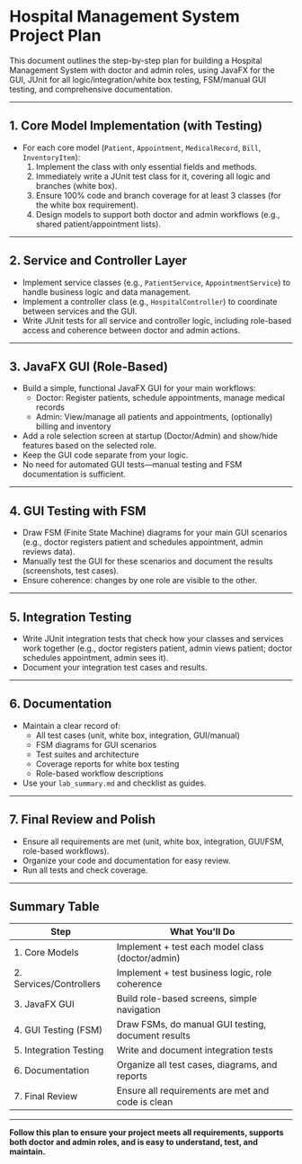 # Hospital Management System Project Plan

This document outlines the step-by-step plan for building a Hospital Management System with doctor and admin roles, using JavaFX for the GUI, JUnit for all logic/integration/white box testing, FSM/manual GUI testing, and comprehensive documentation.

---

## 1. Core Model Implementation (with Testing)
- For each core model (`Patient`, `Appointment`, `MedicalRecord`, `Bill`, `InventoryItem`):
  1. Implement the class with only essential fields and methods.
  2. Immediately write a JUnit test class for it, covering all logic and branches (white box).
  3. Ensure 100% code and branch coverage for at least 3 classes (for the white box requirement).
  4. Design models to support both doctor and admin workflows (e.g., shared patient/appointment lists).

---

## 2. Service and Controller Layer
- Implement service classes (e.g., `PatientService`, `AppointmentService`) to handle business logic and data management.
- Implement a controller class (e.g., `HospitalController`) to coordinate between services and the GUI.
- Write JUnit tests for all service and controller logic, including role-based access and coherence between doctor and admin actions.

---

## 3. JavaFX GUI (Role-Based)
- Build a simple, functional JavaFX GUI for your main workflows:
  - Doctor: Register patients, schedule appointments, manage medical records
  - Admin: View/manage all patients and appointments, (optionally) billing and inventory
- Add a role selection screen at startup (Doctor/Admin) and show/hide features based on the selected role.
- Keep the GUI code separate from your logic.
- No need for automated GUI tests—manual testing and FSM documentation is sufficient.

---

## 4. GUI Testing with FSM
- Draw FSM (Finite State Machine) diagrams for your main GUI scenarios (e.g., doctor registers patient and schedules appointment, admin reviews data).
- Manually test the GUI for these scenarios and document the results (screenshots, test cases).
- Ensure coherence: changes by one role are visible to the other.

---

## 5. Integration Testing
- Write JUnit integration tests that check how your classes and services work together (e.g., doctor registers patient, admin views patient; doctor schedules appointment, admin sees it).
- Document your integration test cases and results.

---

## 6. Documentation
- Maintain a clear record of:
  - All test cases (unit, white box, integration, GUI/manual)
  - FSM diagrams for GUI scenarios
  - Test suites and architecture
  - Coverage reports for white box testing
  - Role-based workflow descriptions
- Use your `lab_summary.md` and checklist as guides.

---

## 7. Final Review and Polish
- Ensure all requirements are met (unit, white box, integration, GUI/FSM, role-based workflows).
- Organize your code and documentation for easy review.
- Run all tests and check coverage.

---

## Summary Table

| Step                        | What You'll Do                                      |
|-----------------------------|-----------------------------------------------------|
| 1. Core Models              | Implement + test each model class (doctor/admin)    |
| 2. Services/Controllers     | Implement + test business logic, role coherence     |
| 3. JavaFX GUI               | Build role-based screens, simple navigation         |
| 4. GUI Testing (FSM)        | Draw FSMs, do manual GUI testing, document results  |
| 5. Integration Testing      | Write and document integration tests                |
| 6. Documentation            | Organize all test cases, diagrams, and reports      |
| 7. Final Review             | Ensure all requirements are met and code is clean   |

---

**Follow this plan to ensure your project meets all requirements, supports both doctor and admin roles, and is easy to understand, test, and maintain.** 